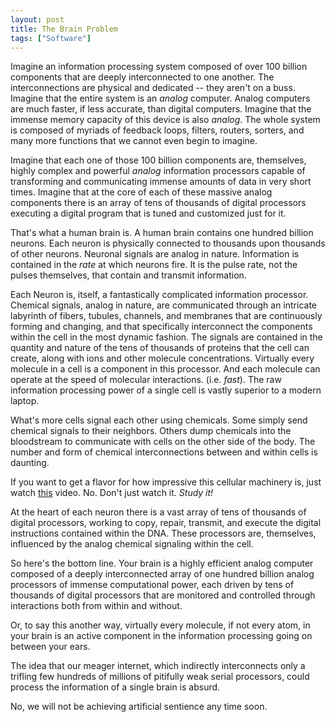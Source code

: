 ```yaml
---
layout: post
title: The Brain Problem
tags: ["Software"]
---
```

Imagine an information processing system composed of over 100 billion components that are deeply interconnected to one another.  The interconnections are physical and dedicated -- they aren't on a buss. Imagine that the entire system is an _analog_ computer.  Analog computers are much faster, if less accurate, than digital computers.  Imagine that the immense memory capacity of this device is also _analog_.  The whole system is composed of myriads of feedback loops, filters, routers, sorters, and many more functions that we cannot even begin to imagine.  

Imagine that each one of those 100 billion components are, themselves, highly complex and powerful _analog_ information processors capable of transforming and communicating immense amounts of data in very short times.  Imagine that at the core of each of these massive analog components there is an array of tens of thousands of digital processors executing a digital program that is tuned and customized just for it.

That's what a human brain is.  A human brain contains one hundred billion neurons. Each neuron is physically connected to thousands upon thousands of other neurons.  Neuronal signals are analog in nature.  Information is contained in the _rate_ at which neurons fire.  It is the pulse rate, not the pulses themselves, that contain and transmit information.

Each Neuron is, itself, a fantastically complicated information processor.  Chemical signals, analog in nature, are communicated through an intricate labyrinth of fibers, tubules, channels, and membranes that are continuously forming and changing, and that specifically interconnect the components within the cell in the most dynamic fashion.  The signals are contained in the quantity and nature of the tens of thousands of proteins that the cell can create, along with ions and other molecule concentrations.  Virtually every molecule in a cell is a component in this processor.  And each molecule can operate at the speed of molecular interactions.  (i.e. _fast_).  The raw information processing power of a single cell is vastly superior to a modern laptop. 

What's more cells signal each other using chemicals.  Some simply send chemical signals to their neighbors.  Others dump chemicals into the bloodstream to communicate with cells on the other side of the body.  The number and form of chemical interconnections between and within cells is daunting.

If you want to get a flavor for how impressive this cellular machinery is, just watch [this](https://www.youtube.com/watch?v=FzcTgrxMzZk#t=276.921168) video.  No.  Don't just watch it.  _Study it!_  

At the heart of each neuron there is a vast array of tens of thousands of digital processors, working to copy, repair, transmit, and execute the digital instructions contained within the DNA.  These processors are, themselves, influenced by the analog chemical signaling within the cell.  

So here's the bottom line.  Your brain is a highly efficient analog computer composed of a deeply interconnected array of one hundred billion analog processors of immense computational power, each driven by tens of thousands of digital processors that are monitored and controlled through interactions both from within and without. 

Or, to say this another way, virtually every molecule, if not every atom, in your brain is an active component in the information processing going on between your ears.  

The idea that our meager internet, which indirectly interconnects only a trifling few hundreds of millions of pitifully weak serial processors, could process the information of a single brain is absurd.  

No, we will not be achieving artificial sentience any time soon.


